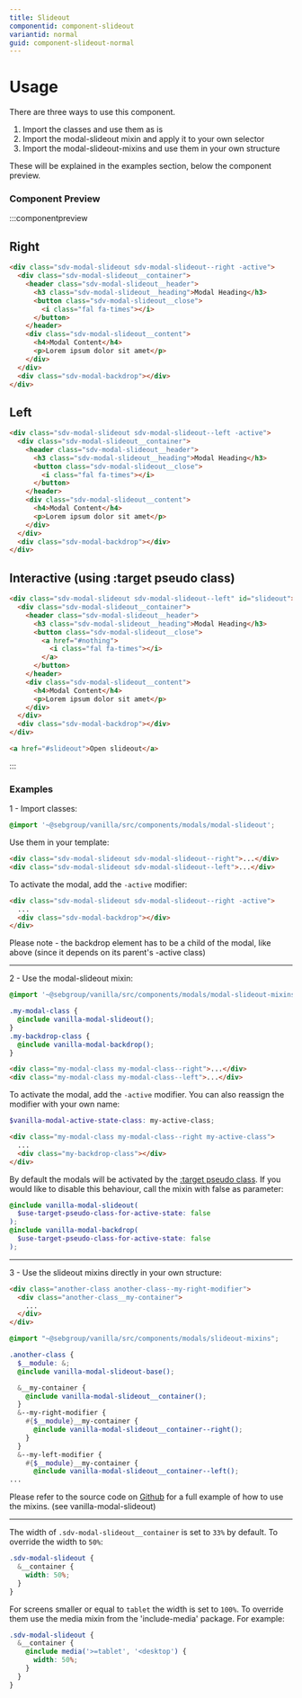 ```yaml
---
title: Slideout
componentid: component-slideout
variantid: normal
guid: component-slideout-normal
---
```


# Usage

There are three ways to use this component.

1. Import the classes and use them as is
2. Import the modal-slideout mixin and apply it to your own selector
3. Import the modal-slideout-mixins and use them in your own structure

These will be explained in the examples section, below the component preview.

### Component Preview

:::componentpreview

## Right

```html
<div class="sdv-modal-slideout sdv-modal-slideout--right -active">
  <div class="sdv-modal-slideout__container">
    <header class="sdv-modal-slideout__header">
      <h3 class="sdv-modal-slideout__heading">Modal Heading</h3>
      <button class="sdv-modal-slideout__close">
        <i class="fal fa-times"></i>
      </button>
    </header>
    <div class="sdv-modal-slideout__content">
      <h4>Modal Content</h4>
      <p>Lorem ipsum dolor sit amet</p>
    </div>
  </div>
  <div class="sdv-modal-backdrop"></div>
</div>
```

## Left

```html
<div class="sdv-modal-slideout sdv-modal-slideout--left -active">
  <div class="sdv-modal-slideout__container">
    <header class="sdv-modal-slideout__header">
      <h3 class="sdv-modal-slideout__heading">Modal Heading</h3>
      <button class="sdv-modal-slideout__close">
        <i class="fal fa-times"></i>
      </button>
    </header>
    <div class="sdv-modal-slideout__content">
      <h4>Modal Content</h4>
      <p>Lorem ipsum dolor sit amet</p>
    </div>
  </div>
  <div class="sdv-modal-backdrop"></div>
</div>
```

## Interactive (using :target pseudo class)

```html
<div class="sdv-modal-slideout sdv-modal-slideout--left" id="slideout">
  <div class="sdv-modal-slideout__container">
    <header class="sdv-modal-slideout__header">
      <h3 class="sdv-modal-slideout__heading">Modal Heading</h3>
      <button class="sdv-modal-slideout__close">
        <a href="#nothing">
          <i class="fal fa-times"></i>
        </a>
      </button>
    </header>
    <div class="sdv-modal-slideout__content">
      <h4>Modal Content</h4>
      <p>Lorem ipsum dolor sit amet</p>
    </div>
  </div>
  <div class="sdv-modal-backdrop"></div>
</div>

<a href="#slideout">Open slideout</a>
```

:::

### Examples

1 - Import classes:

```scss
@import '~@sebgroup/vanilla/src/components/modals/modal-slideout';
```

Use them in your template:

```html
<div class="sdv-modal-slideout sdv-modal-slideout--right">...</div>
<div class="sdv-modal-slideout sdv-modal-slideout--left">...</div>
```

To activate the modal, add the `-active` modifier:

```html
<div class="sdv-modal-slideout sdv-modal-slideout--right -active">
  ...
  <div class="sdv-modal-backdrop"></div>
</div>
```

Please note - the backdrop element has to be a child of the modal, like above (since it depends on its parent's -active class)

---

2 - Use the modal-slideout mixin:

```scss
@import '~@sebgroup/vanilla/src/components/modals/modal-slideout-mixins';

.my-modal-class {
  @include vanilla-modal-slideout();
}
.my-backdrop-class {
  @include vanilla-modal-backdrop();
}
```

```html
<div class="my-modal-class my-modal-class--right">...</div>
<div class="my-modal-class my-modal-class--left">...</div>
```

To activate the modal, add the `-active` modifier. You can also reassign the modifier with your own name:

```scss
$vanilla-modal-active-state-class: my-active-class;
```

```html
<div class="my-modal-class my-modal-class--right my-active-class">
  ...
  <div class="my-backdrop-class"></div>
</div>
```

By default the modals will be activated by the [:target pseudo class](https://developer.mozilla.org/en-US/docs/Web/CSS/:target).
If you would like to disable this behaviour, call the mixin with false as parameter:

```scss
@include vanilla-modal-slideout(
  $use-target-pseudo-class-for-active-state: false
);
@include vanilla-modal-backdrop(
  $use-target-pseudo-class-for-active-state: false
);
```

---

3 - Use the slideout mixins directly in your own structure:

```html
<div class="another-class another-class--my-right-modifier">
  <div class="another-class__my-container">
    ...
  </div>
</div>
```

```scss
@import "~@sebgroup/vanilla/src/components/modals/slideout-mixins";

.another-class {
  $__module: &;
  @include vanilla-modal-slideout-base();

  &__my-container {
    @include vanilla-modal-slideout__container();
  }
  &--my-right-modifier {
    #{$__module}__my-container {
      @include vanilla-modal-slideout__container--right();
    }
  }
  &--my-left-modifier {
    #{$__module}__my-container {
      @include vanilla-modal-slideout__container--left();
...
```

Please refer to the source code on [Github](https://github.com/sebgroup/vanilla-pattern-library/blob/master/src/components/modals/_modal-slidout-mixins.scss) for a full example of how to use the mixins. (see vanilla-modal-slideout)

---

The width of `.sdv-modal-slideout__container` is set to `33%` by default. To override the width to `50%`:

```scss
.sdv-modal-slideout {
  &__container {
    width: 50%;
  }
}
```

For screens smaller or equal to `tablet` the width is set to `100%`.
To override them use the media mixin from the 'include-media' package. For example:

```scss
.sdv-modal-slideout {
  &__container {
    @include media('>=tablet', '<desktop') {
      width: 50%;
    }
  }
}
```
